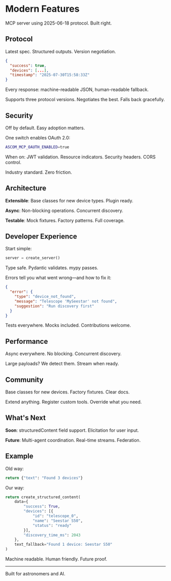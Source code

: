 # Modern Features

MCP server using 2025-06-18 protocol. Built right.

## Protocol

Latest spec. Structured outputs. Version negotiation.

```json
{
  "success": true,
  "devices": [...],
  "timestamp": "2025-07-30T15:58:33Z"
}
```

Every response: machine-readable JSON, human-readable fallback.

Supports three protocol versions. Negotiates the best. Falls back gracefully.

## Security

Off by default. Easy adoption matters.

One switch enables OAuth 2.0:
```bash
ASCOM_MCP_OAUTH_ENABLED=true
```

When on: JWT validation. Resource indicators. Security headers. CORS control.

Industry standard. Zero friction.

## Architecture

**Extensible**: Base classes for new device types. Plugin ready.

**Async**: Non-blocking operations. Concurrent discovery.

**Testable**: Mock fixtures. Factory patterns. Full coverage.

## Developer Experience

Start simple:
```python
server = create_server()
```

Type safe. Pydantic validates. mypy passes.

Errors tell you what went wrong—and how to fix it:
```json
{
  "error": {
    "type": "device_not_found",
    "message": "Telescope 'MySeestar' not found",
    "suggestion": "Run discovery first"
  }
}
```

Tests everywhere. Mocks included. Contributions welcome.

## Performance

Async everywhere. No blocking. Concurrent discovery.

Large payloads? We detect them. Stream when ready.

## Community

Base classes for new devices. Factory fixtures. Clear docs.

Extend anything. Register custom tools. Override what you need.

## What's Next

**Soon**: structuredContent field support. Elicitation for user input.

**Future**: Multi-agent coordination. Real-time streams. Federation.

## Example

Old way:
```python
return {"text": "Found 3 devices"}
```

Our way:
```python
return create_structured_content(
    data={
        "success": True,
        "devices": [{
            "id": "telescope_0",
            "name": "Seestar S50",
            "status": "ready"
        }],
        "discovery_time_ms": 2043
    },
    text_fallback="Found 1 device: Seestar S50"
)
```

Machine readable. Human friendly. Future proof.

---

Built for astronomers and AI.